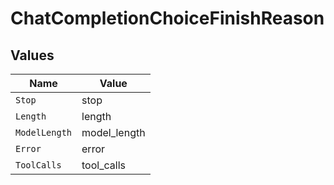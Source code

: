 # ChatCompletionChoiceFinishReason


## Values

| Name          | Value         |
| ------------- | ------------- |
| `Stop`        | stop          |
| `Length`      | length        |
| `ModelLength` | model_length  |
| `Error`       | error         |
| `ToolCalls`   | tool_calls    |